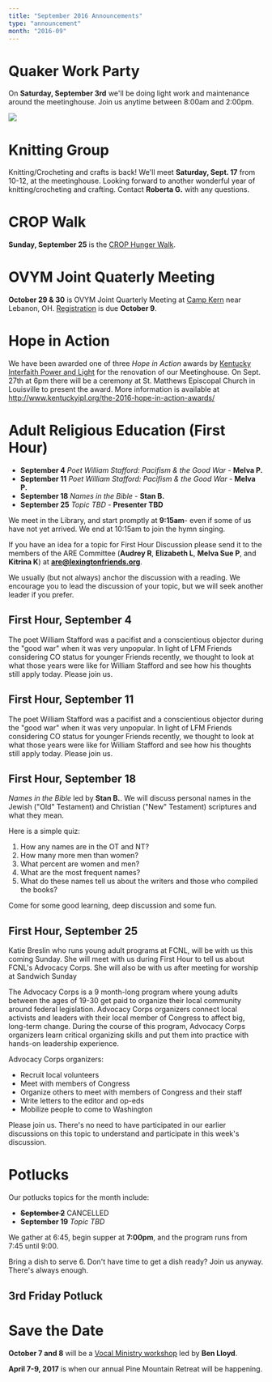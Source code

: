 ```yaml
---
title: "September 2016 Announcements"
type: "announcement"
month: "2016-09"
---
```


# Quaker Work Party

On **Saturday, September 3rd** we'll be doing light work and maintenance around
the meetinghouse.  Join us anytime between 8:00am and 2:00pm.

![](/images/work-party-20160903.jpg)

# Knitting Group

Knitting/Crocheting and crafts is back!  We'll meet **Saturday, Sept. 17** from
10-12, at the meetinghouse.  Looking forward to another wonderful year of
knitting/crocheting and crafting.  Contact **Roberta G.** with any questions.

# CROP Walk

**Sunday, September 25** is the [CROP Hunger Walk](http://www.crophungerwalk.org/lexingtonky).

# OVYM Joint Quaterly Meeting

**October 29 & 30** is OVYM Joint Quarterly Meeting at [Camp Kern](http://campkern.org/) near Lebanon, OH.  [Registration](http://ovym.quaker.org/qmdocuments/2016JQMRegistration.pdf) is due **October 9**.

# Hope in Action

We have been awarded one of three *Hope in Action* awards by [Kentucky
Interfaith Power and Light](http://www.kentuckyipl.org/) for the renovation of
our Meetinghouse. On Sept. 27th at 6pm there will be a ceremony at St. Matthews
Episcopal Church in Louisville to present the award.  More information is
available at http://www.kentuckyipl.org/the-2016-hope-in-action-awards/


# Adult Religious Education (First Hour)

* **September 4** *Poet William Stafford: Pacifism & the Good War* - **Melva P.**
* **September 11** *Poet William Stafford: Pacifism & the Good War* - **Melva P.**
* **September 18** *Names in the Bible* - **Stan B.**
* **September 25** *Topic TBD* - **Presenter TBD**

We meet in the Library, and start promptly at **9:15am**- even if some of us have
not yet arrived.  We end at 10:15am to join the hymn singing.

If you have an idea for a topic for First Hour Discussion please send it to
the members of the ARE Committee (**Audrey R**, **Elizabeth L**, **Melva
Sue P**, and **Kitrina K**) at **are@lexingtonfriends.org**.

We usually (but not always) anchor the discussion with a reading.  We encourage
you to lead the discussion of your topic, but we will seek another leader if
you prefer.

## First Hour, September 4

The poet William Stafford was a pacifist and a conscientious objector during
the "good war" when it was very unpopular. In light of LFM Friends
considering CO status for younger Friends recently, we thought to look at what
those years were like for William Stafford and see how his thoughts still apply
today. Please join us.

## First Hour, September 11

The poet William Stafford was a pacifist and a conscientious objector during
the "good war" when it was very unpopular. In light of LFM Friends
considering CO status for younger Friends recently, we thought to look at what
those years were like for William Stafford and see how his thoughts still apply
today. Please join us.

## First Hour, September 18

*Names in the Bible* led by **Stan B.**. We will discuss personal names in the
Jewish ("Old" Testament) and Christian ("New" Testament) scriptures and what
they mean.

Here is a simple quiz: 

1. How any names are in the OT and NT? 
2. How many more men than women? 
3. What percent are women and men? 
4. What are the most frequent names? 
5. What do these names tell us about the writers and those who compiled the books?

Come for some good learning, deep discussion and some fun.

## First Hour, September 25

Katie Breslin who runs young adult programs at FCNL, will be with us this
coming Sunday.   She will meet with us during First Hour to tell us about
FCNL's Advocacy Corps.  She will also be with us after meeting for worship
at Sandwich Sunday

The Advocacy Corps is a 9 month-long program where young adults between the
ages of 19-30 get paid to organize their local community around federal
legislation. Advocacy Corps organizers connect local activists and leaders with
their local member of Congress to affect big, long-term change. During the
course of this program, Advocacy Corps organizers learn critical organizing
skills and put them into practice with hands-on leadership experience.

Advocacy Corps organizers:

* Recruit local volunteers
* Meet with members of Congress
* Organize others to meet with members of Congress and their staff
* Write letters to the editor and op-eds
* Mobilize people to come to Washington

Please join us.  There's no need to have participated in our earlier
discussions on this topic to understand and participate in this week's
discussion.

# Potlucks

Our potlucks topics for the month include:

* ~~**September 2**~~ CANCELLED
* **September 19** *Topic TBD*

We gather at 6:45, begin supper at **7:00pm**, and the program runs from 7:45 until 9:00.

Bring a dish to serve 6. Don't have time to get a dish ready?  Join us anyway.
There's always enough.  

## 3rd Friday Potluck

# Save the Date

**October 7 and 8** will be a [Vocal Ministry workshop](/announcents/2016-10/#vocal-ministry-workshop) led by **Ben Lloyd**.

**April 7-9, 2017** is when our annual Pine Mountain Retreat will be happening.

